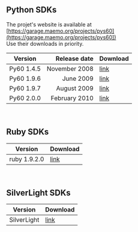 ## Python SDKs

The projet's website is available at [https://garage.maemo.org/projects/pys60](https://garage.maemo.org/projects/pys60])  
Use their downloads in priority.

| Version    | Release date  | Download |
|------------|--------------:|----------|
| Py60 1.4.5 |  November 2008| [link](https://mega.nz/#!v5dFSKoR!uqp_13SlfjTr6MpoFr5TMbTMWBOnWSmlNXv3-4QC1FQ) |
| Py60 1.9.6 |      June 2009| [link](https://mega.nz/#!fsVW2ZaR!jXqGhUT_LZQlXcnubqidsNBr_5vkU38X9TOZtUEWwXo) |
| Py60 1.9.7 |    August 2009| [link](https://mega.nz/#!f4dAmDTJ!6qltk2MIh_S07WmZO7NqNSalaaYLtkZAXpEg_v0LZWs) |
| Py60 2.0.0 |  February 2010| [link](https://mega.nz/#!Wl0QQKSQ!slL49dGXZaqgkQez0kds6hKIR0k9XCbcvVfzfarFX3I) |

<br>

## Ruby SDKs

| Version      | Download |
|--------------|----------|
| ruby 1.9.2.0 | [link](https://mega.nz/#!TsM1CZJA!K71p63AVWTwZW_FRoagRLbiuTBnOnS3iabbVmDqdrqg) |

<br>

## SilverLight SDKs

| Version      | Download |
|--------------|----------|
| SilverLight | [link](https://mega.nz/#!StE0QIZI!Ib6RLd9718zsPvVwAp6kTCyQcK8WPKdZ6JZ5ML6Fawo) |